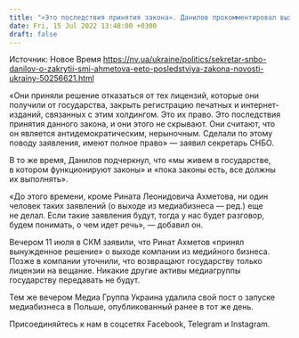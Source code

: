 ```yaml
---
title: "«Это последствия принятия закона». Данилов прокомментировал выход СКМ Ахметова из медиабизнеса"
date: Fri, 15 Jul 2022 13:48:00 +0300
draft: false
---
```

Источник: Новое Время https://nv.ua/ukraine/politics/sekretar-snbo-danilov-o-zakrytii-smi-ahmetova-eeto-posledstviya-zakona-novosti-ukrainy-50256621.html


«Они приняли решение отказаться от тех лицензий, которые они получили от государства, закрыть регистрацию печатных и интернет-изданий, связанных с этим холдингом. Это их право. Это последствия принятия данного закона, и они этого не скрывают. Они считают, что он является антидемократическим, нерыночным. Сделали по этому поводу заявления, имеют полное право» — заявил секретарь СНБО.

В то же время, Данилов подчеркнул, что «мы живем в государстве, в котором функционируют законы» и «пока законы есть, все должны их выполнять».

«До этого времени, кроме Рината Леонидовича Ахметова, ни один человек таких заявлений (о выходе из медиабизнеса — ред.) еще не делал. Если такие заявления будут, тогда у нас будет разговор, будем понимать, о чем идет речь», — добавил он.

Вечером 11 июля в СКМ заявили, что Ринат Ахметов «принял вынужденное решение» о выходе компании из медийного бизнеса. Позже в компании уточнили, что возвращают государству только лицензии на вещание. Никакие другие активы медиагруппы государству передавать не будут.

Тем же вечером Медиа Группа Украина удалила свой пост о запуске медиабизнеса в Польше, опубликованный ранее в тот же день.

Присоединяйтесь к нам в соцсетях Facebook, Telegram и Instagram.
